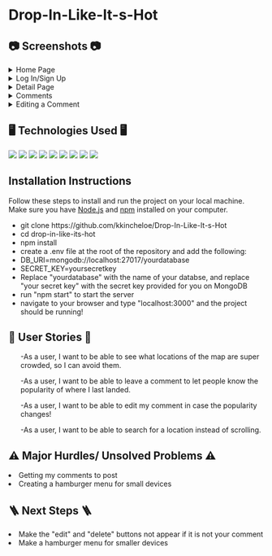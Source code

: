 # Drop-In-Like-It-s-Hot

## 📷 Screenshots 📷
<details>
<summary>Home Page</summary>
<br>
The Home Page consists of rows/columns of the named locations in Fortnite. You can browse through, and when you see one you like, click on it to see the details. To leave a comment, login or sign up so people can see your opinion on your latest drop!
<img src="../drop-in-like-its-hot/readme/homepage.png">
</details>

<details>
<summary>Log In/Sign Up</summary>
<br>
Log In or Sign Up to leave comments on any drop location!
<img src="../drop-in-like-its-hot/readme/loginsignup.png">
</details>

<details>
<summary>Detail Page</summary>
<br>
The Details Page shows an image of the location and the name of it. You can view comments that have been left by other users to see if that is where you will drop next!
<img src="../drop-in-like-its-hot/readme/detailspage.png">
</details>

<details>
<summary>Comments</summary>
<br>
Click the create button to share what you have to say! After posting, you can edit or delete your own.
<img src="../drop-in-like-its-hot/readme/comment.png">
</details>

<details>
<summary>Editing a Comment</summary>
<br>
Changed your mind about the location? Edit your comment to leave a different message!
<img src="../drop-in-like-its-hot/readme/editcomment.png">
</details>

## 🖥️ Technologies Used 🖥️
<img src="https://img.shields.io/badge/HTML5-E34F26?style=for-the-badge&logo=html5&logoColor=white">
<img src="https://img.shields.io/badge/CSS3-1572B6?style=for-the-badge&logo=css3&logoColor=white">
<img src="https://img.shields.io/badge/JavaScript-F7DF1E?style=for-the-badge&logo=javascript&logoColor=black">
<img src="https://img.shields.io/badge/React-20232A?style=for-the-badge&logo=react&logoColor=61DAFB">
<img src="https://img.shields.io/badge/Node.js-43853D?style=for-the-badge&logo=node.js&logoColor=white">
<img src="https://img.shields.io/badge/Express.js-404D59?style=for-the-badge">
<img src="https://img.shields.io/badge/MongoDB-4EA94B?style=for-the-badge&logo=mongodb&logoColor=white">
<img src="https://img.shields.io/badge/Git-F05032?style=for-the-badge&logo=git&logoColor=white">
<img src="https://img.shields.io/badge/Heroku-430098?style=for-the-badge&logo=heroku&logoColor=white">

## Installation Instructions

Follow these steps to install and run the project on your local machine.
Make sure you have [Node.js](https://nodejs.org/) and [npm](https://www.npmjs.com/) installed on your computer.
<ul>
    <li>git clone https://github.com/kkincheloe/Drop-In-Like-It-s-Hot</li>
    <li>cd drop-in-like-its-hot</li>
    <li>npm install</li>
    <li>create a .env file at the root of the repository and add the following:</li>
    <li>DB_URI=mongodb://localhost:27017/yourdatabase</li>
    <li>SECRET_KEY=yoursecretkey</li>
    <li>Replace "yourdatabase" with the name of your databse, and replace "your secret key" with the secret key provided for you on MongoDB</li>
    <li>run "npm start" to start the server</li>
    <li>navigate to your browser and type "localhost:3000" and the project should be running!
</ul>

## 📝 User Stories 📝
<ul>-As a user, I want to be able to see what locations of the map are super crowded, so I can avoid them.</ul>
<ul>-As a user, I want to be able to leave a comment to let people know the popularity of where I last landed.</ul>
<ul>-As a user, I want to be able to edit my comment in case the popularity changes!</ul>
<ul>-As a user, I want to be able to search for a location instead of scrolling.</ul>

## ⚠️ Major Hurdles/ Unsolved Problems ⚠️
<li>Getting my comments to post</li>
<li>Creating a hamburger menu for small devices</li>

## 🪜 Next Steps 🪜
<li>Make the "edit" and "delete" buttons not appear if it is not your comment</li>
<li>Make a hamburger menu for smaller devices</li>
